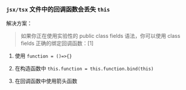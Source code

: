 
### `jsx/tsx` 文件中的回调函数会丢失 `this`

解决方案：

> 如果你正在使用实验性的 public class fields 语法，你可以使用 class fields 正确的绑定回调函数：[1]

1. 使用 `function = ()=>{}`

2. 在构造函数中 `this.function = this.function.bind(this)`

3. 在回调函数中使用箭头函数

